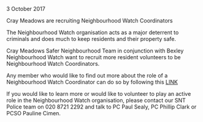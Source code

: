 3 October 2017

Cray Meadows are recruiting Neighbourhood Watch Coordinators

The Neighbourhood Watch organisation acts as a major deterrent to criminals and does much to keep residents and their property safe.

Cray Meadows Safer Neighbourhood Team in conjunction with Bexley Neighbourhood Watch want to recruit more resident volunteers to be Neighbourhood Watch Coordinators.

Any member who would like to find out more about the role of a Neighbourhood Watch Coordinator can do so by following this [LINK](http://www.bexleywatch.org.uk/handbook.php)

If you would like to learn more or would like to volunteer to play an active role in the Neighbourhood Watch organisation, please contact our SNT Police team on 020 8721 2292 and talk to PC Paul Sealy, PC Phillip Clark or PCSO Pauline Cimen.
